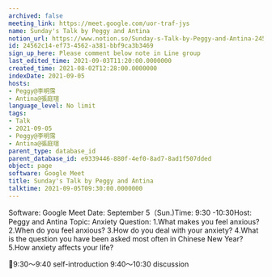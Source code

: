 ```yaml
---
archived: false
meeting_link: https://meet.google.com/uor-traf-jys
name: Sunday's Talk by Peggy and Antina
notion_url: https://www.notion.so/Sunday-s-Talk-by-Peggy-and-Antina-24562c14ef734562a381bbf9ca3b3469
id: 24562c14-ef73-4562-a381-bbf9ca3b3469
sign_up_here: Please comment below note in Line group
last_edited_time: 2021-09-03T11:20:00.0000000
created_time: 2021-08-02T12:28:00.0000000
indexDate: 2021-09-05
hosts:
- Peggy@李明霈
- Antina@張庭瑄
language_level: No limit
tags:
- Talk
- 2021-09-05
- Peggy@李明霈
- Antina@張庭瑄
parent_type: database_id
parent_database_id: e9339446-880f-4ef0-8ad7-8ad1f507dded
object: page
software: Google Meet
title: Sunday's Talk by Peggy and Antina
talktime: 2021-09-05T09:30:00.0000000
---
```


Software: Google Meet
Date: September 5（Sun.)Time: 9:30 -10:30Host: Peggy and Antina Topic: Anxiety
Question:
 1.What makes you feel anxious?2.When do you feel anxious?
3.How do you deal with your anxiety?
4.What is the question you have been asked most often in Chinese New Year?
5.How anxiety affects your life?

📅9:30～9:40 self-introduction 9:40～10:30 discussion





